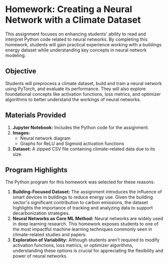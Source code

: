 # Homework: Creating a Neural Network with a Climate Dataset

This assignment focuses on enhancing students' ability to read and interpret Python code related to neural networks. By completing this homework, students will gain practical experience working with a buildings energy dataset while understanding key concepts in neural network modeling.

## Objective

Students will preprocess a climate dataset, build and train a neural network using PyTorch, and evaluate its performance. They will also explore foundational concepts like activation functions, loss metrics, and optimizer algorithms to better understand the workings of neural networks.

## Materials Provided

1. **Jupyter Notebook:** Includes the Python code for the assignment.
2. **Images:**
    - Neural network diagram
    - Graphs for ReLU and Sigmoid activation functions
3. **Dataset:** A zipped CSV file containing climate-related data due to its size.

## Program Highlights

The Python program for this homework was selected for these reasons:

1. **Building-Focused Dataset:** The assignment introduces the influence of smart devices in buildings to reduce energy use. Given the building sector's significant contribution to carbon emissions, the dataset highlights the importance of tracking and analyzing data to support decarbonization strategies.
2. **Neural Networks as Core ML Method:** Neural networks are widely used in deep learning research. This homework exposes students to one of the most impactful machine learning techniques commonly seen in climate-related studies and papers.
3. **Exploration of Variability:** Although students aren't required to modify activation functions, loss metrics, or optimizer algorithms, understanding these options is crucial for appreciating the flexibility and power of neural networks.
